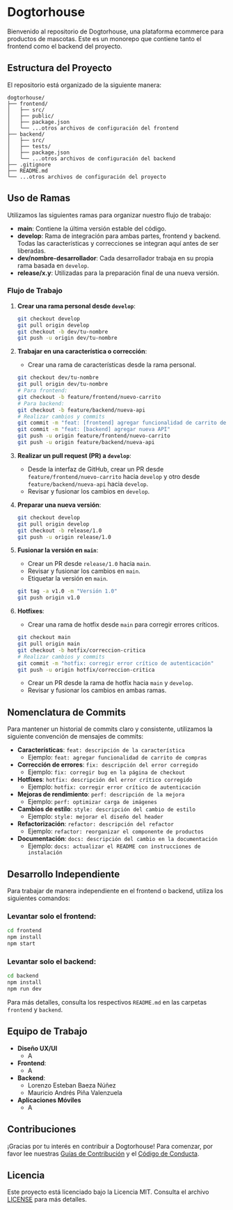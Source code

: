 
# Dogtorhouse

Bienvenido al repositorio de Dogtorhouse, una plataforma ecommerce para productos de mascotas. Este es un monorepo que contiene tanto el frontend como el backend del proyecto.

## Estructura del Proyecto

El repositorio está organizado de la siguiente manera:

```
dogtorhouse/
├── frontend/
│   ├── src/
│   ├── public/
│   ├── package.json
│   └── ...otros archivos de configuración del frontend
├── backend/
│   ├── src/
│   ├── tests/
│   ├── package.json
│   └── ...otros archivos de configuración del backend
├── .gitignore
├── README.md
└── ...otros archivos de configuración del proyecto
```

## Uso de Ramas

Utilizamos las siguientes ramas para organizar nuestro flujo de trabajo:

- **main**: Contiene la última versión estable del código.
- **develop**: Rama de integración para ambas partes, frontend y backend. Todas las características y correcciones se integran aquí antes de ser liberadas.
- **dev/nombre-desarrollador**: Cada desarrollador trabaja en su propia rama basada en `develop`.
- **release/x.y**: Utilizadas para la preparación final de una nueva versión.

### Flujo de Trabajo

1. **Crear una rama personal desde `develop`**:
   ```bash
   git checkout develop
   git pull origin develop
   git checkout -b dev/tu-nombre
   git push -u origin dev/tu-nombre
   ```

2. **Trabajar en una característica o corrección**:
   - Crear una rama de características desde la rama personal.
   ```bash
   git checkout dev/tu-nombre
   git pull origin dev/tu-nombre
   # Para frontend:
   git checkout -b feature/frontend/nuevo-carrito
   # Para backend:
   git checkout -b feature/backend/nueva-api
   # Realizar cambios y commits
   git commit -m "feat: [frontend] agregar funcionalidad de carrito de compras"
   git commit -m "feat: [backend] agregar nueva API"
   git push -u origin feature/frontend/nuevo-carrito
   git push -u origin feature/backend/nueva-api
   ```

3. **Realizar un pull request (PR) a `develop`**:
   - Desde la interfaz de GitHub, crear un PR desde `feature/frontend/nuevo-carrito` hacia `develop` y otro desde `feature/backend/nueva-api` hacia `develop`.
   - Revisar y fusionar los cambios en `develop`.

4. **Preparar una nueva versión**:
   ```bash
   git checkout develop
   git pull origin develop
   git checkout -b release/1.0
   git push -u origin release/1.0
   ```

5. **Fusionar la versión en `main`**:
   - Crear un PR desde `release/1.0` hacia `main`.
   - Revisar y fusionar los cambios en `main`.
   - Etiquetar la versión en `main`.
   ```bash
   git tag -a v1.0 -m "Versión 1.0"
   git push origin v1.0
   ```

6. **Hotfixes**:
   - Crear una rama de hotfix desde `main` para corregir errores críticos.
   ```bash
   git checkout main
   git pull origin main
   git checkout -b hotfix/correccion-critica
   # Realizar cambios y commits
   git commit -m "hotfix: corregir error crítico de autenticación"
   git push -u origin hotfix/correccion-critica
   ```

   - Crear un PR desde la rama de hotfix hacia `main` y `develop`.
   - Revisar y fusionar los cambios en ambas ramas.

## Nomenclatura de Commits

Para mantener un historial de commits claro y consistente, utilizamos la siguiente convención de mensajes de commits:

- **Características**: `feat: descripción de la característica`
  - Ejemplo: `feat: agregar funcionalidad de carrito de compras`
- **Corrección de errores**: `fix: descripción del error corregido`
  - Ejemplo: `fix: corregir bug en la página de checkout`
- **Hotfixes**: `hotfix: descripción del error crítico corregido`
  - Ejemplo: `hotfix: corregir error crítico de autenticación`
- **Mejoras de rendimiento**: `perf: descripción de la mejora`
  - Ejemplo: `perf: optimizar carga de imágenes`
- **Cambios de estilo**: `style: descripción del cambio de estilo`
  - Ejemplo: `style: mejorar el diseño del header`
- **Refactorización**: `refactor: descripción del refactor`
  - Ejemplo: `refactor: reorganizar el componente de productos`
- **Documentación**: `docs: descripción del cambio en la documentación`
  - Ejemplo: `docs: actualizar el README con instrucciones de instalación`

## Desarrollo Independiente

Para trabajar de manera independiente en el frontend o backend, utiliza los siguientes comandos:

### Levantar solo el frontend:
```bash
cd frontend
npm install
npm start
```

### Levantar solo el backend:
```bash
cd backend
npm install
npm run dev
```

Para más detalles, consulta los respectivos `README.md` en las carpetas `frontend` y `backend`.

## Equipo de Trabajo
- **Diseño UX/UI**
  - A
- **Frontend**:
  - A
- **Backend**:
  - Lorenzo Esteban Baeza Núñez
  - Mauricio Andrés Piña Valenzuela
- **Aplicaciones Móviles**
  - A

## Contribuciones

¡Gracias por tu interés en contribuir a Dogtorhouse! Para comenzar, por favor lee nuestras [Guías de Contribución](CONTRIBUTING.md) y el [Código de Conducta](CODE_OF_CONDUCT.md).

## Licencia

Este proyecto está licenciado bajo la Licencia MIT. Consulta el archivo [LICENSE](LICENSE) para más detalles.
